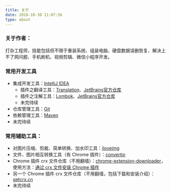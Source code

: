 ```yaml
---
title: 关于
date: 2018-10-30 11:07:56
type: about
---
```

### 关于作者：

打杂工程师，技能包括但不限于重装系统、组装电脑、硬盘数据误删恢复、解决上不了网问题、手机刷机、视频剪辑、微信小程序开发。

### 常用开发工具

- 集成开发工具：[IntelliJ IDEA](https://www.jetbrains.com/idea/download/)
  - 插件之翻译工具：[Translation](http://yiiguxing.github.io/TranslationPlugin/)、[JetBrains官方仓库](https://plugins.jetbrains.com/plugin/8579-translation)
  - 插件之注解工具：[Lombok](https://github.com/mplushnikov/lombok-intellij-plugin)、[JetBrains官方仓库](https://plugins.jetbrains.com/plugin/6317-lombok-plugin)
  - 未完待续
- 仓库管理工具：[Git]()
- 依赖管理工具：[Maven]()
- 未完待续
### 常用辅助工具：

- 对图片压缩、剪裁、简单转换、加水印工具：[iloveimg](https://www.iloveimg.com/zh-cn)
- 文件、图片相互转换工具（有 Chrome 插件）：[convertio](https://convertio.co/zh/)
- Chrome 插件 crx 文件仓库（不用翻墙）：[chrome-extension-downloader](https://chrome-extension-downloader.com/)，使用方法：[通过 crx 文件安装 Chrome 插件](https://www.weibo.com/3086148515/GbsNc1K0r)
- 另一个 Chrome 插件 crx 文件仓库（不用翻墙，包括下载和安装介绍）：[getcrx.cn](http://getcrx.cn)
- 未完待续